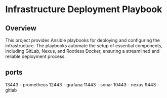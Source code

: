 # Infrastructure Deployment Playbook

## Overview

This project provides Ansible playbooks for deploying and configuring the infrastructure. The playbooks automate the setup of essential components, including GitLab, Nexus, and Rootless Docker, ensuring a streamlined and reliable deployment process.

## ports

13443 - prometheus
12443 - grafana
11443 - sonar
10443 - nexus
9443  - gitlab
